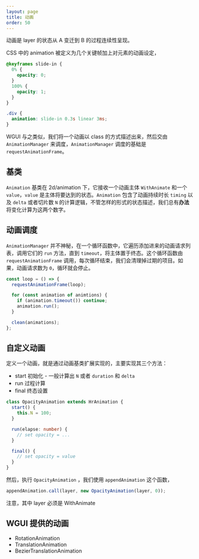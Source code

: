```yaml
---
layout: page
title: 动画
order: 50
---
```


动画是 layer 的状态从 A 变迁到 B 的过程连续性呈现。

CSS 中的 animation 被定义为几个关键帧加上对元素的动画设定，

```css
@keyframes slide-in {
  0% {
    opacity: 0;
  }
  100% {
    opacity: 1;
  }
}

.div {
  animation: slide-in 0.3s linear 3ms;
}
```

WGUI 与之类似，我们将一个动画以 class 的方式描述出来，然后交由 `AnimationManager` 来调度，`AnimationManager` 调度的基础是 `requestAnimationFrame`。

## 基类

`Animation` 基类在 2d/animation 下，它接收一个动画主体 `WithAnimate` 和一个 `value`，`value` 是主体将要达到的状态。`Animation` 包含了动画持续时长 `timing` 以及 `delta` 或者切片数 `N` 的计算逻辑，不管怎样的形式的状态描述，我们总有**办法**将变化计算为这两个数字。

## 动画调度

`AnimationManager` 并不神秘，在一个循环函数中，它遍历添加进来的动画请求列表，调用它们的 `run` 方法，直到 `timeout`，将主体置于终态。这个循环函数由 `requestAnimationFrame` 调用，每次循环结束，我们会清理掉过期的项目。如果，动画请求数为 `0`，循环就会停止。

```ts
const loop = () => {
  requestAnimationFrame(loop);

  for (const animation of animtions) {
    if (animation.timeout()) continue;
    animation.run();
  }

  clean(animations);
};
```

## 自定义动画

定义一个动画，就是通过动画基类扩展实现的，主要实现其三个方法：

- start 初始化 - 一般计算出 `N` 或者 `duration` 和 `delta`
- run 过程计算
- final 终态设置

```ts
class OpacityAnimation extends HrAnimation {
  start() {
    this.N = 100;
  }

  run(elapse: number) {
    // set opacity = ...
  }

  final() {
    // set opacity = value
  }
}
```

然后，执行 `OpacityAnimation` ，我们使用 `appendAnimation` 这个函数，

```ts
appendAnimation.call(layer, new OpacityAnimation(layer, 0));
```

<div class="alert alert--warn">
注意，其中 layer 必须是 WithAnimate
</div>

## WGUI 提供的动画

- RotationAnimation
- TranslationAnimation
- BezierTranslationAnimation
